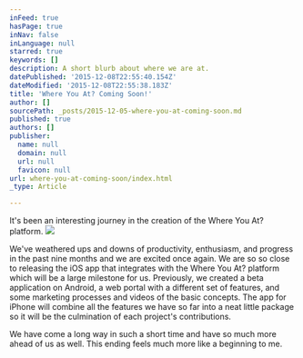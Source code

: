 ```yaml
---
inFeed: true
hasPage: true
inNav: false
inLanguage: null
starred: true
keywords: []
description: A short blurb about where we are at.
datePublished: '2015-12-08T22:55:40.154Z'
dateModified: '2015-12-08T22:55:38.183Z'
title: 'Where You At? Coming Soon!'
author: []
sourcePath: _posts/2015-12-05-where-you-at-coming-soon.md
published: true
authors: []
publisher:
  name: null
  domain: null
  url: null
  favicon: null
url: where-you-at-coming-soon/index.html
_type: Article

---
```

It's been an interesting journey in the creation of the Where You At? platform. ![](https://the-grid-user-content.s3-us-west-2.amazonaws.com/84b9e491-2b71-4b08-9ea1-9d77a7253499.png)

We've weathered ups and downs of productivity, enthusiasm, and progress in the past nine months and we are excited once again.  We are so so close to releasing the iOS app that integrates with the Where You At? platform which will be a large milestone for us.  Previously, we created a beta application on Android, a web portal with a different set of features, and some marketing processes and videos of the basic concepts.  The app for iPhone will combine all the features we have so far into a neat little package so it will be the culmination of each project's contributions.  

We have come a long way in such a short time and have so much more ahead of us as well.  This ending feels much more like a beginning to me.